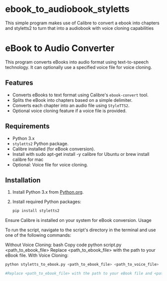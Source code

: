 # ebook_to_audiobook_styletts
This simple program makes use of Calibre to convert a ebook into chapters and styletts2 to turn that into a audiobook with voice cloning capabilities 


# eBook to Audio Converter

This program converts eBooks into audio format using text-to-speech technology. It can optionally use a specified voice file for voice cloning.

## Features

- Converts eBooks to text format using Calibre's `ebook-convert` tool.
- Splits the eBook into chapters based on a simple delimiter.
- Converts each chapter into an audio file using `StyleTTS2`.
- Optional voice cloning feature if a voice file is provided.

## Requirements

- Python 3.x
- `styletts2` Python package.
- Calibre installed (for eBook conversion).
- Install with sudo apt-get install -y calibre for Ubuntu or brew install calibre for mac
- Optional: Voice file for voice cloning.

## Installation

1. Install Python 3.x from [Python.org](https://www.python.org/downloads/).
2. Install required Python packages:
   
   ```bash
   pip install styletts2
Ensure Calibre is installed on your system for eBook conversion.
Usage

To run the script, navigate to the script's directory in the terminal and use one of the following commands:

Without Voice Cloning:
bash
Copy code
python script.py <path_to_ebook_file>
Replace <path_to_ebook_file> with the path to your eBook file.
With Voice Cloning:
   ```bash
   python styletts_to_ebook.py <path_to_ebook_file> <path_to_voice_file>

#Replace <path_to_ebook_file> with the path to your eBook file and <path_to_voice_file> with the path to the voice file for cloning.
